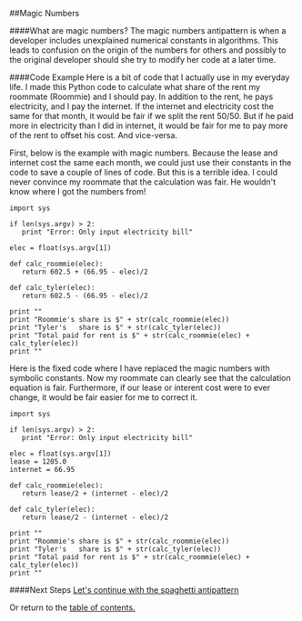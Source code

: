 ##Magic Numbers

####What are magic numbers?
The magic numbers antipattern is when a developer includes unexplained numerical constants
in algorithms. This leads to confusion on the origin of the numbers for others
and possibly to the original developer should she try to modify her code at a
later time.

####Code Example
Here is a bit of code that I actually use in my everyday life. I made this Python code
to calculate what share of the rent my roommate (Roommie) and I should pay. In addition to 
the rent, he pays electricity, and I pay the internet. If the internet and electricity
cost the same for that month, it would be fair if we split the rent 50/50. But if he 
paid more in electricity than I did in internet, it would be fair for me to pay
more of the rent to offset his cost. And vice-versa.

First, below is the example with magic numbers. Because the lease and internet cost
the same each month, we could just use their constants in the code to save a couple
of lines of code. But this is a terrible idea. I could never convince my roommate
that the calculation was fair. He wouldn't know where I got the numbers from!

```
import sys

if len(sys.argv) > 2:
   print "Error: Only input electricity bill"
   
elec = float(sys.argv[1])

def calc_roommie(elec):
   return 602.5 + (66.95 - elec)/2 
   
def calc_tyler(elec):
   return 602.5 - (66.95 - elec)/2
   
print ""
print "Roommie's share is $" + str(calc_roommie(elec))
print "Tyler's   share is $" + str(calc_tyler(elec))
print "Total paid for rent is $" + str(calc_roommie(elec) + calc_tyler(elec))
print ""
```

Here is the fixed code where I have replaced the magic numbers with symbolic constants.
Now my roommate can clearly see that the calculation equation is fair. Furthermore,
if our lease or interent cost were to ever change, it would be fair easier for me
to correct it.

```
import sys

if len(sys.argv) > 2:
   print "Error: Only input electricity bill"
   
elec = float(sys.argv[1])
lease = 1205.0
internet = 66.95

def calc_roommie(elec):
   return lease/2 + (internet - elec)/2 
   
def calc_tyler(elec):
   return lease/2 - (internet - elec)/2
   
print ""
print "Roommie's share is $" + str(calc_roommie(elec))
print "Tyler's   share is $" + str(calc_tyler(elec))
print "Total paid for rent is $" + str(calc_roommie(elec) + calc_tyler(elec))
print ""
```

####Next Steps
[Let's continue with the spaghetti antipattern](https://github.com/trekbaum/present/blob/master/anti/slide2.md)

Or return to the [table of contents.](https://github.com/trekbaum/present/blob/master/anti/README.md)
